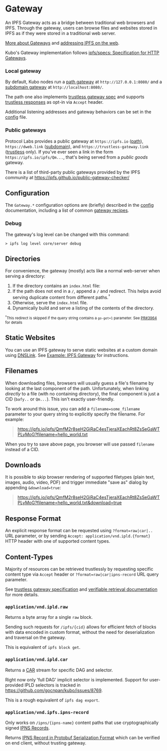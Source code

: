 # Gateway

An IPFS Gateway acts as a bridge between traditional web browsers and IPFS.
Through the gateway, users can browse files and websites stored in IPFS as if
they were stored in a traditional web server. 

[More about Gateways](https://docs.ipfs.tech/concepts/ipfs-gateway/) and [addressing IPFS on the web](https://docs.ipfs.tech/how-to/address-ipfs-on-web/).

Kubo's Gateway implementation follows [ipfs/specs: Specification for HTTP Gateways](https://github.com/ipfs/specs/tree/main/http-gateways#readme).

### Local gateway

By default, Kubo nodes run
a [path gateway](https://docs.ipfs.tech/how-to/address-ipfs-on-web/#path-gateway) at `http://127.0.0.1:8080/`
and a [subdomain gateway](https://docs.ipfs.tech/how-to/address-ipfs-on-web/#subdomain-gateway) at `http://localhost:8080/`.

The path one also implements [trustless gateway spec](https://specs.ipfs.tech/http-gateways/trustless-gateway/)
and supports [trustless responses](https://docs.ipfs.tech/reference/http/gateway/#trustless-verifiable-retrieval) as opt-in via `Accept` header.

Additional listening addresses and gateway behaviors can be set in the [config](#configuration) file.

### Public gateways

Protocol Labs provides a public gateway at
`https://ipfs.io` ([path](https://specs.ipfs.tech/http-gateways/path-gateway/)),
`https://dweb.link` ([subdomain](https://docs.ipfs.tech/how-to/address-ipfs-on-web/#subdomain-gateway)),
and `https://trustless-gateway.link` ([trustless](https://specs.ipfs.tech/http-gateways/trustless-gateway/) only).
If you've ever seen a link in the form `https://ipfs.io/ipfs/Qm...`, that's being served from a *public goods* gateway.

There is a list of third-party public gateways provided by the IPFS community at https://ipfs.github.io/public-gateway-checker/

## Configuration

The `Gateway.*` configuration options are (briefly) described in the
[config](https://github.com/gocnpan/kubo/blob/master/docs/config.md#gateway)
documentation, including a list of common [gateway recipes](https://github.com/gocnpan/kubo/blob/master/docs/config.md#gateway-recipes).

### Debug
The gateway's log level can be changed with this command:
```
> ipfs log level core/server debug
```

## Directories

For convenience, the gateway (mostly) acts like a normal web-server when serving
a directory:

1. If the directory contains an `index.html` file:
  1. If the path does not end in a `/`, append a `/` and redirect. This helps
     avoid serving duplicate content from different paths.<sup>&dagger;</sup>
  2. Otherwise, serve the `index.html` file.
2. Dynamically build and serve a listing of the contents of the directory.

<sub><sup>&dagger;</sup>This redirect is skipped if the query string contains a
`go-get=1` parameter. See [PR#3964](https://github.com/gocnpan/kubo/pull/3963)
for details</sub>

## Static Websites

You can use an IPFS gateway to serve static websites at a custom domain using
[DNSLink](https://docs.ipfs.tech/concepts/glossary/#dnslink). See [Example: IPFS
Gateway](https://dnslink.dev/#example-ipfs-gateway) for instructions.

## Filenames

When downloading files, browsers will usually guess a file's filename by looking
at the last component of the path. Unfortunately, when linking *directly* to a
file (with no containing directory), the final component is just a CID
(`bafy..` or `Qm...`). This isn't exactly user-friendly.

To work around this issue, you can add a `filename=some_filename` parameter to
your query string to explicitly specify the filename. For example:

> https://ipfs.io/ipfs/QmfM2r8seH2GiRaC4esTjeraXEachRt8ZsSeGaWTPLyMoG?filename=hello_world.txt

When you try to save above page, you browser will use passed `filename` instead of a CID.

## Downloads

It is possible to skip browser rendering of supported filetypes (plain text,
images, audio, video, PDF) and trigger immediate "save as" dialog by appending
`&download=true`:

> https://ipfs.io/ipfs/QmfM2r8seH2GiRaC4esTjeraXEachRt8ZsSeGaWTPLyMoG?filename=hello_world.txt&download=true

## Response Format

An explicit response format can be requested using `?format=raw|car|..` URL parameter,
or by sending `Accept: application/vnd.ipld.{format}` HTTP header with one of supported content types.

## Content-Types

Majority of resources can be retrieved trustlessly by requesting specific content type via `Accept` header or `?format=raw|car|ipns-record` URL query parameter.

See [trustless gateway specification](https://specs.ipfs.tech/http-gateways/trustless-gateway/)
and [verifiable retrieval documentation](https://docs.ipfs.tech/reference/http/gateway/#trustless-verifiable-retrieval) for more details.

### `application/vnd.ipld.raw`

Returns a byte array for a single `raw` block.

Sending such requests for `/ipfs/{cid}` allows for efficient fetch of blocks with data
encoded in custom format, without the need for deserialization and traversal on the gateway.

This is equivalent of `ipfs block get`.

### `application/vnd.ipld.car`

Returns a [CAR](https://ipld.io/specs/transport/car/) stream for specific DAG and selector.

Right now only 'full DAG' implicit selector is implemented.
Support for user-provided IPLD selectors is tracked in https://github.com/gocnpan/kubo/issues/8769.

This is a rough equivalent of `ipfs dag export`.

### `application/vnd.ipfs.ipns-record`

Only works on `/ipns/{ipns-name}` content paths that use cryptographically signed [IPNS Records](https://specs.ipfs.tech/ipns/ipns-record/).

Returns [IPNS Record in Protobuf Serialization Format](https://specs.ipfs.tech/ipns/ipns-record/#record-serialization-format)
which can be verified on end client, without trusting gateway.
